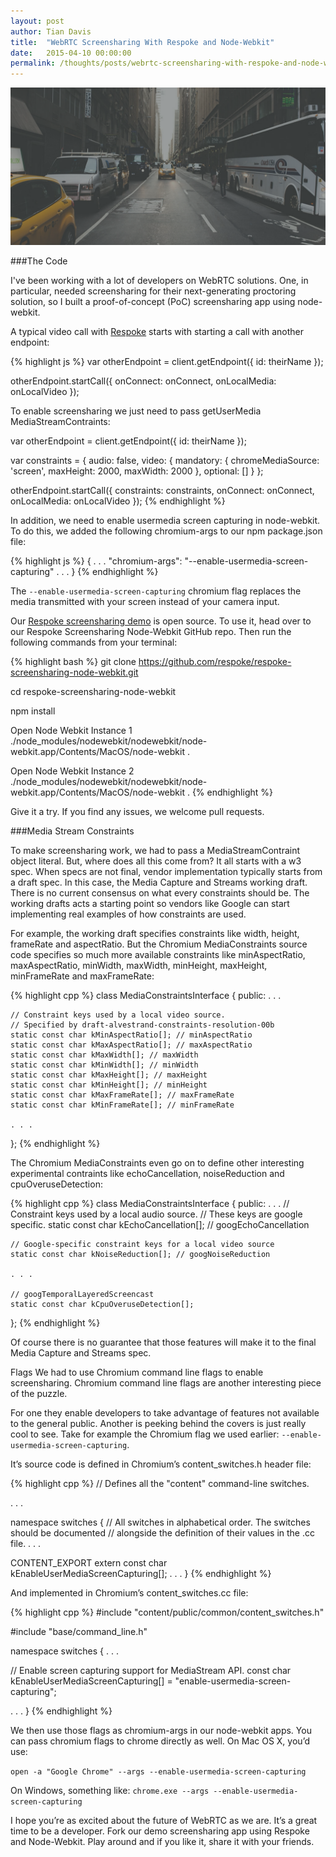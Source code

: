 ```yaml
---
layout: post
author: Tian Davis
title:  "WebRTC Screensharing With Respoke and Node-Webkit"
date:   2015-04-10 00:00:00
permalink: /thoughts/posts/webrtc-screensharing-with-respoke-and-node-webkit
---
```


![NodeWebkit](/images/node-webkit.png)

###The Code

I've been working with a lot of developers on WebRTC solutions. One, in particular, needed screensharing for their next-generating proctoring solution, so I built a proof-of-concept (PoC) screensharing app using node-webkit.

A typical video call with [Respoke](https://www.respoke.io/) starts with starting a call with another endpoint:

{% highlight js %}
var otherEndpoint = client.getEndpoint({
    id: theirName
});

otherEndpoint.startCall({
      onConnect: onConnect,
      onLocalMedia: onLocalVideo
});

To enable screensharing we just need to pass getUserMedia MediaStreamContraints:

var otherEndpoint = client.getEndpoint({
    id: theirName
  });

var constraints = {
      audio: false,
      video: {
            mandatory: {
              chromeMediaSource: 'screen',
              maxHeight: 2000,
              maxWidth: 2000
            },
            optional: []
      }
};

otherEndpoint.startCall({
    constraints: constraints,
      onConnect: onConnect,
      onLocalMedia: onLocalVideo
});
{% endhighlight %}

In addition, we need to enable usermedia screen capturing in node-webkit. To do this, we added the following chromium-args to our npm package.json file:

{% highlight js %}
{
  . . .
  "chromium-args": "--enable-usermedia-screen-capturing"
  . . .
}
{% endhighlight %}

The `--enable-usermedia-screen-capturing` chromium flag replaces the media transmitted with your screen instead of your camera input.

Our [Respoke screensharing demo](https://github.com/respoke/respoke-screen-sharing-node-webkit) is open source. To use it, head over to our Respoke Screensharing Node-Webkit GitHub repo. Then run the following commands from your terminal:

{% highlight bash %}
git clone https://github.com/respoke/respoke-screensharing-node-webkit.git

cd respoke-screensharing-node-webkit

npm install

Open Node Webkit Instance 1
./node_modules/nodewebkit/nodewebkit/node-webkit.app/Contents/MacOS/node-webkit .

Open Node Webkit Instance 2
./node_modules/nodewebkit/nodewebkit/node-webkit.app/Contents/MacOS/node-webkit .
{% endhighlight %}

Give it a try. If you find any issues, we welcome pull requests.

###Media Stream Constraints

To make screensharing work, we had to pass a MediaStreamContraint object literal. But, where does all this come from? It all starts with a w3 spec. When specs are not final, vendor implementation typically starts from a draft spec. In this case, the Media Capture and Streams working draft. There is no current consensus on what every constraints should be. The working drafts acts a starting point so vendors like Google can start implementing real examples of how constraints are used.

For example, the working draft specifies constraints like width, height, frameRate and aspectRatio. But the Chromium MediaConstraints source code specifies so much more available constraints like minAspectRatio, maxAspectRatio, minWidth, maxWidth, minHeight, maxHeight, minFrameRate and maxFrameRate:

{% highlight cpp %}
class MediaConstraintsInterface {
  public:
    . . .
    
    // Constraint keys used by a local video source.
    // Specified by draft-alvestrand-constraints-resolution-00b
    static const char kMinAspectRatio[]; // minAspectRatio
    static const char kMaxAspectRatio[]; // maxAspectRatio
    static const char kMaxWidth[]; // maxWidth
    static const char kMinWidth[]; // minWidth
    static const char kMaxHeight[]; // maxHeight
    static const char kMinHeight[]; // minHeight
    static const char kMaxFrameRate[]; // maxFrameRate
    static const char kMinFrameRate[]; // minFrameRate

    . . .
};
{% endhighlight %}

The Chromium MediaConstraints even go on to define other interesting experimental contraints like echoCancellation, noiseReduction and cpuOveruseDetection:

{% highlight cpp %}
class MediaConstraintsInterface {
  public:
    . . .
    // Constraint keys used by a local audio source.
    // These keys are google specific.
    static const char kEchoCancellation[]; // googEchoCancellation
   
    // Google-specific constraint keys for a local video source
    static const char kNoiseReduction[]; // googNoiseReduction
    
    . . .
    
    // googTemporalLayeredScreencast
    static const char kCpuOveruseDetection[];
};
{% endhighlight %}


Of course there is no guarantee that those features will make it to the final Media Capture and Streams spec.

Flags
We had to use Chromium command line flags to enable screensharing. Chromium command line flags are another interesting piece of the puzzle. 

For one they enable developers to take advantage of features not available to the general public. Another is peeking behind the covers is just really cool to see. Take for example the Chromium flag we used earlier: `--enable-usermedia-screen-capturing`.

It’s source code is defined in Chromium’s content_switches.h header file:

{% highlight cpp %}
// Defines all the "content" command-line switches.

. . .

namespace switches {
// All switches in alphabetical order. The switches should be documented
// alongside the definition of their values in the .cc file.
. . .

CONTENT_EXPORT extern const char kEnableUserMediaScreenCapturing[];
. . .
}
{% endhighlight %}

And implemented in Chromium’s content_switches.cc file:

{% highlight cpp %}
#include "content/public/common/content_switches.h"

#include "base/command_line.h"

namespace switches {
. . .

// Enable screen capturing support for MediaStream API.
const char kEnableUserMediaScreenCapturing[] =
    "enable-usermedia-screen-capturing";
    
. . .
}
{% endhighlight %}

We then use those flags as chromium-args in our node-webkit apps. You can pass chromium flags to chrome directly as well. On Mac OS X, you’d use:

`open -a "Google Chrome" --args --enable-usermedia-screen-capturing`

On Windows, something like:
`chrome.exe --args --enable-usermedia-screen-capturing`

I hope you’re as excited about the future of WebRTC as we are. It’s a great time to be a developer. Fork our demo screensharing app using Respoke and Node-Webkit. Play around and if you like it, share it with your friends. 
